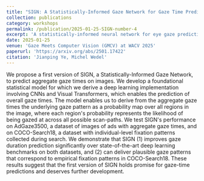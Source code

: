 ```yaml
---
title: "SIGN: A Statistically-Informed Gaze Network for Gaze Time Prediction"
collection: publications
category: workshops
permalink: /publication/2025-01-25-SIGN-number-4
excerpt: 'A statistically-informed neural network for eye gaze predictions.'
date: 2025-01-25
venue: 'Gaze Meets Computer Vision (GMCV) at WACV 2025'
paperurl: 'https://arxiv.org/abs/2501.17422'
citation: 'Jianping Ye, Michel Wedel'
---
```


We propose a first version of SIGN, a Statistically-Informed Gaze Network, to predict aggregate gaze times on images. We develop a foundational statistical model for which we derive a deep learning implementation involving CNNs and Visual Transformers, which enables the prediction of overall gaze times. The model enables us to derive from the aggregate gaze times the underlying gaze pattern as a probability map over all regions in the image, where each region's probability represents the likelihood of being gazed at across all possible scan-paths. We test SIGN's performance on AdGaze3500, a dataset of images of ads with aggregate gaze times, and on COCO-Search18, a dataset with individual-level fixation patterns collected during search. We demonstrate that SIGN (1) improves gaze duration prediction significantly over state-of-the-art deep learning benchmarks on both datasets, and (2) can deliver plausible gaze patterns that correspond to empirical fixation patterns in COCO-Search18. These results suggest that the first version of SIGN holds promise for gaze-time predictions and deserves further development.